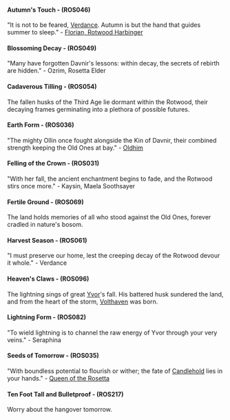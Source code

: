 #### Autumn's Touch - (ROS046)
"It is not to be feared, [Verdance](../heroes-of-rathe/verdance-about.md). Autumn is but the hand that guides summer to sleep." - [Florian, Rotwood Harbinger](../heroes-of-rathe/florian-about.md#florian-rotwood-harbinger)

#### Blossoming Decay - (ROS049)
"Many have forgotten Davnir's lessons: within decay, the secrets of rebirth are hidden." - Ozrim, Rosetta Elder

#### Cadaverous Tilling - (ROS054)
The fallen husks of the Third Age lie dormant within the Rotwood, their decaying frames germinating into a plethora of possible futures.

#### Earth Form - (ROS036)
"The mighty Ollin once fought alongside the Kin of Davnir, their combined strength keeping the Old Ones at bay." - [Oldhim](../heroes-of-rathe/oldhim-about.md)

#### Felling of the Crown - (ROS031)
"With her fall, the ancient enchantment begins to fade, and the Rotwood stirs once more." - Kaysin, Maela Soothsayer

#### Fertile Ground - (ROS069)
The land holds memories of all who stood against the Old Ones, forever cradled in nature's bosom.

#### Harvest Season - (ROS061)
"I must preserve our home, lest the creeping decay of the Rotwood devour it whole." - Verdance

#### Heaven's Claws - (ROS096)
The lightning sings of great [Yvor](../world-of-rathe/aria/the-land-of-legends.md#volthaven)'s fall. His battered husk sundered the land, and from the heart of the storm, [Volthaven](../world-of-rathe/aria/the-land-of-legends.md#volthaven) was born.

#### Lightning Form - (ROS082)
"To wield lightning is to channel the raw energy of Yvor through your very veins." - Seraphina

#### Seeds of Tomorrow - (ROS035)
"With boundless potential to flourish or wither; the fate of [Candlehold](../world-of-rathe/aria/the-land-of-legends.md#candlehold) lies in your hands." - [Queen of the Rosetta](../world-of-rathe/aria/the-land-of-legends.md)

#### Ten Foot Tall and Bulletproof - (ROS217)
Worry about the hangover tomorrow.

